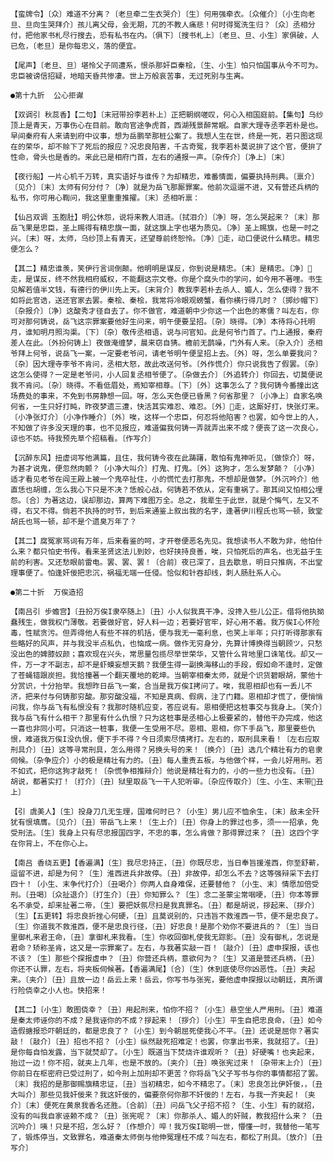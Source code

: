 <!-- { "loadSidebar": true } -->
    【蛮牌令】〔众〕难道不分离？〔老旦牵二生衣哭介〕〔生〕何用强牵衣。〔众催介〕〔小生向老旦、旦向生哭拜介〕孩儿离父母，会无期，兀的不教人痛悲！何时得冤洗生归？〔众〕丞相分付，把他家书札尽行搜去，恐有私书在内。〔俱下〕〔搜书札上〕〔老旦、旦、小生〕家俱破，人已危，〔老旦〕是你每忠义，落的便宜。

    【尾声】〔老旦、旦〕堪怜父子同遭系，恨杀那奸臣秦桧，〔生、小生〕怕只怕国事从今不可为。忠臣被谤信招疑，地暗天昏共惨凄。世上万般哀苦事，无过死别与生离。

    ●第十九折  公心拒谳

    【双调引 秋蕊香】【二句】〔末冠带扮李若朴上〕正把朝纲嗟叹，何心入相国庭前。【集句】乌纱顶上是青天，万事伤心在目前。敢向官途争虎首，西湖残景醉常眠。自家大理寺丞李若朴是也。早间秦府有人来请到府中议事，想为岳鹏举那桩公案了。我想人生在世，终是一死，若只图这现在的荣华，却不赊下了死后的报应？况忠良陷害，千古奇冤，我李若朴莫说拚了这个官，便拚了性命，骨头也是香的。来此已是相府门首，左右的通报一声。〔杂传介〕〔净上〕〔末〕

    【夜行船】一片心机千万转，真实语好与谁传？为却精忠，难番情面，偏要执持刑典。〔禀介〕〔见介〕〔末〕太师有何分付？〔净〕就是为岳飞那厮罪案。他前次逗遛不进，又有营还兵柄的私书，你可用心鞫问，我这里重重推擢。〔末〕丞相听禀：

    【仙吕双调 玉胞肚】明公休怨，说将来教人泪涟。〔拭泪介〕〔净〕呀，怎么哭起来？〔末〕那岳飞果是忠臣，圣上赐得有精忠旗一面，就这旗上字也堪为质见。〔净〕圣上赐旗，也是一时之兴。〔末〕呀，太师，乌纱顶上有青天，还望尊前终恕怜。〔净〕走，动口便说什么精忠。精忠便怎么？

    【其二】精忠谁羡，笑伊行言词倒颠。他明明是谋反，你到说是精忠。〔末〕是精忠。〔净〕走，是谋反，终不然我相府威权，不能翻这宗文卷。你是个腐头巾的学问，如今用不著哩。书生见解若值半文钱，有德行的伊川先上天。〔末背介〕教我李若朴去杀人、媚人，怎么使得？我不如将此官诰，送还官家去罢。秦桧、秦桧，我常将冷眼观螃蟹，看你横行得几时？〔掷纱帽下〕〔杂报介〕〔净〕这酸秀才径自去了。你不做官，难道朝中少你这一个出色的寒儒？叫左右，你可对那何铸说，岳飞这宗罪案要他好生问来，明午便要呈招。〔杂〕晓得。〔净〕本待将心托明月，谁知明月照沟渠。〔下〕〔杂〕敬传丞相语，说与问官知。此是何爷门首了。门上通报，秦府差人在此。〔外扮何铸上〕夜做淹缠梦，晨来窃自猜。檐前无鹊噪，门外有人来。〔杂入介〕丞相爷拜上何爷，说岳飞一案，一定要老爷问，请老爷明午便呈招上去。〔外〕呀，怎么单要我问？〔杂〕因大理寺李爷不肯问，丞相大怒，故此改送何爷。〔外作慌介〕你只说我告了假罢。〔杂〕这怎么使得？一定是老爷问，小人回复丞相爷便了。〔杂做去介〕〔外追转介〕你回去，切莫便说我不肯问。〔杂〕晓得。不看低眉处，焉知宰相尊。〔下〕〔外〕这事怎么了？我何铸今番撞出这场费处的事来，不免到书房静想一回。呀，怎么天色便已昏黑？何省那里？〔小净上〕自家名唤何省，一生只好打盹，昨夜梦遗三遭，快活其实难忍、难忍。〔外〕走，这厮好打，快张灯来。〔小净张灯介〕〔小净作睡介〕〔外〕唉，这样一个忠臣，何忍将他陷害？也罢，如今世上的人，不知做了许多没天理的事，也不见报应，难道偏我何铸一弄就弄出来不成？便丧了这一次良心，谅也不妨。待我预先草个招稿看。〔作写介〕

    【沉醉东风】扭虚词写他满篇，且住，我何铸今夜在此踌躇，敢怕有鬼神听见，〔做惊介〕呀，为甚才说鬼，便忽然肉颤？〔小净大叫介〕打鬼、打鬼。〔外〕这狗才，怎么发梦颠？〔小净〕适才看见老爷在阎王殿上被一个鬼卒扯住，小的慌忙去打那鬼，不想却是做梦。〔外沉吟介〕他直恁也胡缠，怎么我心下只是不决？恁般心战，何铸若不依从，定有重祸了。那其间又怕相公埋怨。〔合〕为著这边，误却那边，算两下难图万全。总之，我辈生于此世，就是个悔气，左又不得，右又不得。倘若不执持的时节，到后来通鉴上叙出我的名字，逢著伊川程氏也骂一顿，致堂胡氏也骂一顿，却不是个遗臭万年了？

    【其二】腐冤家骂词有万年，后来看鉴的呵，才开卷便恶名先见。我想读书人不敢为非，他怕什么来？都只怕史书传。看来圣贤这法儿到妙，也好挟持良善，唉，只怕死后的声名，也无益于生前的利害。又还愁眼前雷电。罢、罢、罢！〔合前〕夜已深了，且去歇息，明日只推病，不出堂理事便了。怕逢奸佞把忠沉，祸福无端一任侵。恰似和针吞却线，刺人肠肚系人心。

    ●第二十折  万俟造招

    【南吕引 步蟾宫】〔丑扮万俟Ι隶卒随上〕〔丑〕小人似我真干净，没搀入些儿公正。借将他执拗蠢残生，做我权门薄敬。若要做好官，好人料一边；若要好官牢，好心用不着。我万俟Ι心怀险毒，性赋贪污。但弄得他人有些不祥的机括，便与我无一毫利息，也笑上半年；只打听得那家有些略好的风声，并与我没半点私仇，也恼成一病。做作无穷身分，先算计博换得当朝顾ツ，只愁没出色的婢膝奴颜；喜欢现在兴头，常思量包揽尽举世荣华，又管什么背地里口诛笔伐。却又一件，万一才不副志，却不是虾蟆妄想天鹅？我便生得一副换海移山的手段，假如命不逢时，定做了苍蝇错跟炭担。我恰撞著一个翻天覆地的乾坤。当朝宰相秦太师，就是个识货碧眼胡，蒙他十分赏识，十分抬举。我想昨日岳飞一案，合当是我万俟Ι拷问了。唉，我恩相却也有一丢儿不济，把来付与何铸那穷酸。那穷酸没福，不知是真病、假病，注了门籍。恩相却才慌了，便悄悄问我，你与岳飞有私恨没有？我那时随机应变，答应说有。恩相便把这桩事交与我身上。〔笑介〕我与岳飞有什么相干？那里有什么仇恨？只为这桩事是丞相心上极要紧的，替他干办完成，他这一喜也非同小可。只消这一桩事，我便一生受用不尽。恩相、恩相，你下手岳飞，那里要些仇恨，难道我万俟Ι没仇恨，便下手不得？今日须索尽情拷打。左右的，取刑具来看！〔左右应取刑具介〕〔丑〕这等寻常刑具，怎么用得？另换头号的来！〔换介〕〔丑〕选几个精壮有力的皂隶伺候。〔杂争应介〕小的极是精壮有力的。〔丑〕每人重责五板，与他做个样，一会儿好用刑。若不如式，把你这狗才敲死！〔杂慌争相推辩介〕他说是精壮有力的，小的一些力也没有。〔丑〕胡说，都著实打！〔打介〕〔丑〕狱里取岳飞一干人犯听审。〔杂应传取介〕〔生、小生、末带丑上〕

    【引 虞美人】〔生〕投身刀几无生理，国难何时已？〔小生〕男儿应不恤余生，〔末〕敌未全歼犹有恨填膺。〔见介〕〔丑〕带岳飞上来！〔生上介〕〔丑〕你身上的罪过也多，须一一招承，免受刑法。〔生〕我身上只有尽忠报国四字，不忠的事，怎么肯做？那得罪过来？〔丑〕这四个字在你背上，不在你心上。

    【南吕 香绕五更】【香遍满】〔生〕我尽忠持正，〔丑〕你既尽忠，当日奉旨援淮西，你至舒蕲，逗留不进，却是为何？〔生〕淮西进兵非故停。〔丑〕非故停，却怎么不去？这等强辩采下去打四十！〔小生、末争代打介〕〔丑喝介〕你两人自身难保，还要替他？〔小生、末〕情愿加倍受刑。〔丑喝〕〔众扯退介〕〔打生介〕〔丑〕你知罪么？〔生〕念二圣蒙尘常咽哽，〔丑〕你本等罪名不承受，却来扯著二帝，〔生〕要把妖氛尽扫是我真罪名。〔丑〕都是胡说，拶起来、〔拶介〕〔生〕【五更转】将忠良折挫心何硬，〔丑〕且莫说别的，只违旨不救淮西一节，便不是忠良了。〔生〕你道我不救淮西，便不是忠良行径，〔丑〕好忠良！是那个劝你不要进兵的？〔生〕当日里御札来君王命，〔丑〕拿御札来我看。〔生〕你收回御札使我无踪影。〔丑〕没有御札，怎说是君命？矫称圣肯，这又是一宗罪案了。左右，与我著实敲一百！〔敲介〕〔丑〕虚申探报，该也不该？〔生〕那些个探报虚申？〔丑〕你营还兵柄，意欲何为？〔生〕又道是营还兵柄，〔丑〕你还不认罪，左右，将夹板伺候著。【香遍满尾】〔合〕〔生〕休到底使尽你凶恶性。〔丑〕夹起来。〔夹介〕〔丑〕且放一边！岳云上来！岳云，你写书与张宪，要他虚申探报以动朝廷，真所谓行险侥幸之小人也。快招来！

    【其二】〔小生〕敢图侥幸？〔丑〕用起刑来，怕你不招？〔小生〕悬空坐人严用刑。〔丑〕难道是秦太师诬你的不成？是我诬你的不成？拶起来！〔拶介〕〔小生〕平生自把忠良命，〔丑〕如今造假搪报恐吓朝廷的，都是忠良了？〔小生〕到今朝屈死使我心不平。〔丑〕还说是屈你？著实敲！〔敲介〕〔丑〕招也不招？〔小生〕纵然敲死招难定！也罢，你拿出书来，我就招了。〔丑〕是你每自怕发露，当下就焚却了。〔小生〕既道当下焚烧许谁观听？〔丑〕好硬嘴！也夹起来，抬过一边！你不招，就夹上几年，也是不放的。〔夹介〕〔丑〕唤张宪过来！〔杂带末上介〕〔丑〕你前日在枢密府已受过刑了，如今刑上加刑却不更苦？你将岳飞父子写书与你的事情都招了罢。〔末〕我招的是那御赐旗精忠证，〔丑〕当初精忠，如今不精忠了。〔末〕忠良怎比伊奸佞，，〔丑大叫介〕那些见我奸佞来？我这奸佞的，偏要奈何你那不奸佞的！左右，与我一齐夹起！〔夹介〕〔末〕便死在黄泉我香名还胜。〔合前〕〔丑〕问岳飞父子招不招？〔生、小生〕有的就招，没有的叫我自家诬赖不成？〔丑〕张宪呢？〔末〕你那杀人、媚人的奸贼，教我招什么来？〔丑沉吟介〕咦！只是不招，怎么好？〔作想介〕啐！我万俟Ι聪明一世，懵懂一时，我替他一笔写了，锻炼停当，文致罪名，难道秦太师倒与他伸冤理枉不成？叫左右，都松了刑具。〔放介〕〔丑写介〕

